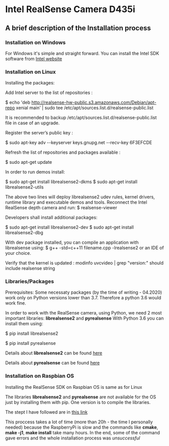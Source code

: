 <h1>Intel RealSense Camera D435i</h1>
<h2>A brief description of the Installation process</h2>
<h3>Installation on Windows</h3>

 For Windows it's simple and straight forward.
 You can install the Intel SDK software from [Intel website](www.intelrealsense.com/sdk-2/)

<h3>Installation on Linux</h3>

 Installing the packages:

Add Intel server to the list of repositories :

$ echo 'deb http://realsense-hw-public.s3.amazonaws.com/Debian/apt-repo xenial main' | sudo tee /etc/apt/sources.list.d/realsense-public.list

It is recommended to backup /etc/apt/sources.list.d/realsense-public.list file in case of an upgrade.

Register the server’s public key :

$ sudo apt-key adv --keyserver keys.gnupg.net --recv-key 6F3EFCDE

Refresh the list of repositories and packages available :

$ sudo apt-get update

In order to run demos install:

$ sudo apt-get install librealsense2-dkms
$ sudo apt-get install librealsense2-utils

The above two lines will deploy librealsense2 udev rules, kernel drivers, runtime library and executable demos and tools. Reconnect the Intel RealSense depth camera and run: 
$ realsense-viewer

Developers shall install additional packages:

$ sudo apt-get install librealsense2-dev
$ sudo apt-get install librealsense2-dbg

With dev package installed, you can compile an application with librealsense using:
$ g++ -std=c++11 filename.cpp -lrealsense2 or an IDE of your choice.

Verify that the kernel is updated :
modinfo uvcvideo | grep "version:" should include realsense string

<h3>Libraries/Packages</h3>
Prerequisites:
 Some necessaty packages (by the time of writing - 04.2020) work only on Python versions lower than 3.7.
 Therefore a python 3.6 would work fine.

In order to work with the RealSense camera, using Python, we need 2 most important libraries: **librealsense2** and **pyrealsense**
With Python 3.6 you can install them using:

$ pip install librealsense2

$ pip install pyrealsense

Details about **librealsense2** can be found [here](https://github.com/IntelRealSense/librealsense)

Details about **pyrealsense** can be found [here](https://pypi.org/project/pyrealsense/)

<h3>Installation on Raspbian OS</h3>

Installing the RealSense SDK on Raspbian OS is same as for Linux

The libraries **librealsense2** and **pyrealsense** are not available for the OS just by installing them with pip.
One version is to compile the libraries. 

The stept I have followed are in [this link](https://github.com/IntelRealSense/librealsense/blob/master/doc/installation_raspbian.md)

This proccess takes a lot of time (more than 20h - the time I personally needed) because the RaspberryPi is slow and the commands like **cmake**, **make -j1**, **make install** take many hours.
In the end, some of the command gave errors and the whole installation process was *unsuccessful* 


